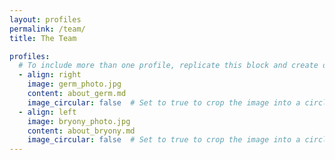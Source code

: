 ```yaml
---
layout: profiles
permalink: /team/
title: The Team

profiles:
  # To include more than one profile, replicate this block and create one content file for each profile inside _pages/
  - align: right
    image: germ_photo.jpg
    content: about_germ.md
    image_circular: false  # Set to true to crop the image into a circle
  - align: left
    image: bryony_photo.jpg
    content: about_bryony.md
    image_circular: false  # Set to true to crop the image into a circle
---
```

